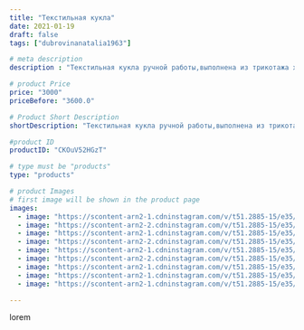 ```yaml
---
title: "Текстильная кукла"
date: 2021-01-19
draft: false
tags: ["dubrovinanatalia1963"]

# meta description
description : "Текстильная кукла ручной работы,выполнена из трикотажа х/б.Высота куклы48 см."

# product Price
price: "3000"
priceBefore: "3600.0"

# Product Short Description
shortDescription: "Текстильная кукла ручной работы,выполнена из трикотажа х/б.Высота куклы48 см."

#product ID
productID: "CKOuV52HGzT"

# type must be "products"
type: "products"

# product Images
# first image will be shown in the product page
images:
  - image: "https://scontent-arn2-1.cdninstagram.com/v/t51.2885-15/e35/139776314_1369058470095165_6945749572324543275_n.jpg?se=7&tp=1&_nc_ht=scontent-arn2-1.cdninstagram.com&_nc_cat=109&_nc_ohc=dx0axqnmXrEAX9ClNtX&ccb=7-4&oh=246b8849ef82cd5aca458224f6500c01&oe=60842CC6&ig_cache_key=MjQ5MDEzMTQ1NjQ2NDgxNTI4Mw%3D%3D.2-ccb7-4"
  - image: "https://scontent-arn2-2.cdninstagram.com/v/t51.2885-15/e35/139945265_913933496017364_9029690965602234649_n.jpg?se=7&tp=1&_nc_ht=scontent-arn2-2.cdninstagram.com&_nc_cat=108&_nc_ohc=f5Nsrebm0g0AX8g9WLP&ccb=7-4&oh=88c8223752bfbe517e6b92343e18ee25&oe=608257B7&ig_cache_key=MjQ5MDEzMTQ1NjM3MjUxMzAxMQ%3D%3D.2-ccb7-4"
  - image: "https://scontent-arn2-1.cdninstagram.com/v/t51.2885-15/e35/139737327_457271905716866_3525019847991909999_n.jpg?se=7&tp=1&_nc_ht=scontent-arn2-1.cdninstagram.com&_nc_cat=102&_nc_ohc=s6jY9X7_hpIAX8qDYCO&ccb=7-4&oh=c85daefe83e4aadb0e24dd2e2af318f7&oe=6082DB3C&ig_cache_key=MjQ5MDEzMTQ1NjM2NDM0MTI5NA%3D%3D.2-ccb7-4"
  - image: "https://scontent-arn2-2.cdninstagram.com/v/t51.2885-15/e35/140795563_1012897062566873_3490547033318112604_n.jpg?se=7&tp=1&_nc_ht=scontent-arn2-2.cdninstagram.com&_nc_cat=105&_nc_ohc=bsIYqVR4NcwAX_he7Fs&ccb=7-4&oh=e6a44280a373bd70d3391a8850f5662f&oe=6082F7FC&ig_cache_key=MjQ5MDEzMTQ1NjM4OTUxOTExMw%3D%3D.2-ccb7-4"
  - image: "https://scontent-arn2-1.cdninstagram.com/v/t51.2885-15/e35/139721808_198905185279174_8628997351633333043_n.jpg?se=7&tp=1&_nc_ht=scontent-arn2-1.cdninstagram.com&_nc_cat=110&_nc_ohc=QCW47ZcJ45gAX-c2nCJ&ccb=7-4&oh=74f86cdf9b107a51d087b76040671489&oe=6082D889&ig_cache_key=MjQ5MDEzMTQ1NjM1NTkxOTkyNw%3D%3D.2-ccb7-4"
  - image: "https://scontent-arn2-2.cdninstagram.com/v/t51.2885-15/e35/140959965_1365814750435265_1428026172663428001_n.jpg?se=7&tp=1&_nc_ht=scontent-arn2-2.cdninstagram.com&_nc_cat=105&_nc_ohc=pGaZVqlXJX0AX8oaSJR&ccb=7-4&oh=b5a7a666c74ceff2df6b1cd2c9c2f34d&oe=60818DD0&ig_cache_key=MjQ5MDEzMTQ1NjQ4MTc5NDYyNA%3D%3D.2-ccb7-4"
  - image: "https://scontent-arn2-1.cdninstagram.com/v/t51.2885-15/e35/139885147_417466499360617_4867560934816754328_n.jpg?se=7&tp=1&_nc_ht=scontent-arn2-1.cdninstagram.com&_nc_cat=101&_nc_ohc=QPHuTCZngRwAX8UKXjm&ccb=7-4&oh=b1432294e25f1eecd696a7ce2789ec10&oe=6081D73F&ig_cache_key=MjQ5MDEzMTQ1NjM5NzY5OTYyNA%3D%3D.2-ccb7-4"
  - image: "https://scontent-arn2-1.cdninstagram.com/v/t51.2885-15/e35/139625628_2840434539565641_4950382426006241968_n.jpg?se=7&tp=1&_nc_ht=scontent-arn2-1.cdninstagram.com&_nc_cat=109&_nc_ohc=GC_MTHm_qXsAX9sXWkw&ccb=7-4&oh=50d4d2868d4678c7c251059774442feb&oe=60832A34&ig_cache_key=MjQ5MDEzMTQ1NjQxNDU1NDAyMg%3D%3D.2-ccb7-4"
  - image: "https://scontent-arn2-1.cdninstagram.com/v/t51.2885-15/e35/140330989_242492367344975_2510940423383633683_n.jpg?se=7&tp=1&_nc_ht=scontent-arn2-1.cdninstagram.com&_nc_cat=111&_nc_ohc=l2kEkxDH06UAX_SfmQH&ccb=7-4&oh=59184c01e88d803c30c48a1528ced302&oe=6081A41D&ig_cache_key=MjQ5MDEzMTQ1NjQwNjIxODAwMw%3D%3D.2-ccb7-4"

---
```

lorem
